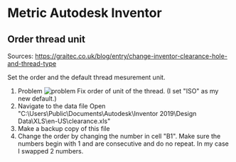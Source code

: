 # Metric Autodesk Inventor

## Order thread unit
Sources: <https://graitec.co.uk/blog/entry/change-inventor-clearance-hole-and-thread-type>

Set the order and the default thread mesurement unit.

1. Problem
    ![problem](images/ClearanceHoleProblem.png)
    Fix order of unit of the thread. (I set "ISO" as my new default.)   
2. Navigate to the data file
    Open "C:\Users\Public\Documents\Autodesk\Inventor 2019\Design Data\XLS\en-US\clearance.xls"
3. Make a backup copy of this file
4. Change the order by changing the number in cell "B1". Make sure the numbers begin with 1 and are consecutive and do no repeat.
    In my case I swapped 2 numbers.
